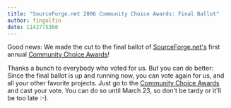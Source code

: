 ```yaml
---
title: "SourceForge.net 2006 Community Choice Awards: Final Ballot"
author: fingolfin
date: 1142775360
---
```


Good news: We made the cut to the final ballot of [SourceForge.net's](https://sourceforge.net) first annual [Community Choice Awards](https://sourceforge.net/awards/cca/)!

Thanks a bunch to everybody who voted for us. But you can do better: Since the final ballot is up and running now, you can vote again for us, and all your other favorite projects. Just go to the [Community Choice Awards](https://sourceforge.net/awards/cca/) and cast your vote. You can do so until March 23, so don't be tardy or it'll be too late :-).

